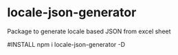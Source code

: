 # locale-json-generator
Package to generate locale based JSON from excel sheet

#INSTALL
npm i locale-json-generator -D
